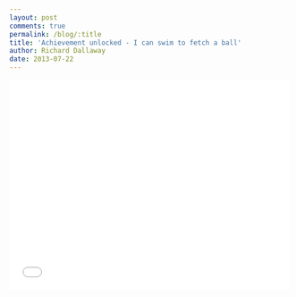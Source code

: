 ```yaml
---
layout: post
comments: true
permalink: /blog/:title
title: 'Achievement unlocked - I can swim to fetch a ball'
author: Richard Dallaway
date: 2013-07-22
---
```


<iframe src="//player.vimeo.com/video/77292880" width="500" height="375" frameborder="0" webkitallowfullscreen="webkitallowfullscreen" mozallowfullscreen="mozallowfullscreen" allowfullscreen="allowfullscreen"></iframe>

